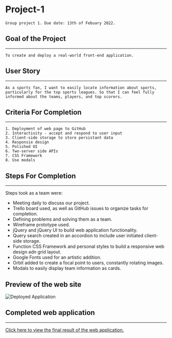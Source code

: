 # Project-1
```
Group project 1. Due date: 13th of Febuary 2022.
```

## Goal of the Project
***
```
To create and deploy a real-world front-end application.
```

## User Story
***
```
As a sports fan, I want to easily locate information about sports, particularly for the top sports leagues. So that I can feel fully informed about the teams, players, and top scorers. 
```

## Criteria For Completion
***
```
1. Deployment of web page to GitHub
2. Interactivity - accept and respond to user input
3. Client-side storage to store persistant data
4. Responsie design
5. Polished UI
6. Two-server side APIs
7. CSS Framework
8. Use modals
```

## Steps For Completion
***
Steps took as a team were: 
- Meeting daily to discuss our project. 
- Trello board used, as well as GitHub issues to organize tasks for completion. 
- Defining problems and solving them as a team.
- Wireframe prototype used. 
- jQuery and jQuery UI to build web application functionality. 
- Query search created in an accordion to include user initiated client-side storage.
- Function CSS Framework and personal styles to build a responsive web design adn grid layout.
- Google Fonts used for an artistic addition.
- Orbit added to create a focal point to users, constantly rotating images.
- Modals to easily display team information as cards.



## Preview of the web site
![Deployed Application](https://github.com/KaitlynSkinner/Project-1/blob/25b35a394505116bd7d756ca0c5da1e2b1c2baef/assets/images/Mockup.jpg?raw=true)

## Completed web application
***
[Click here to view the final result of the web application.](https://kaitlynskinner.github.io/Project-1/)
